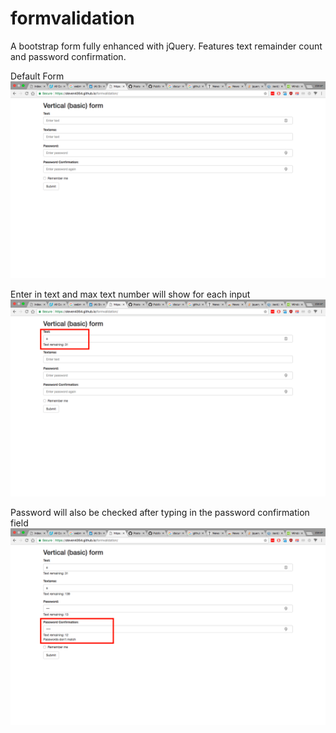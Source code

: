 # formvalidation

A bootstrap form fully enhanced with jQuery. Features text remainder count and password confirmation.

Default Form
![Alt text](./1.jpg?raw=true "Optional Title")

Enter in text and max text number will show for each input
![Alt text](./2.jpg?raw=true "Optional Title")

Password will also be checked after typing in the password confirmation field
![Alt text](./3.jpg?raw=true "Optional Title")
